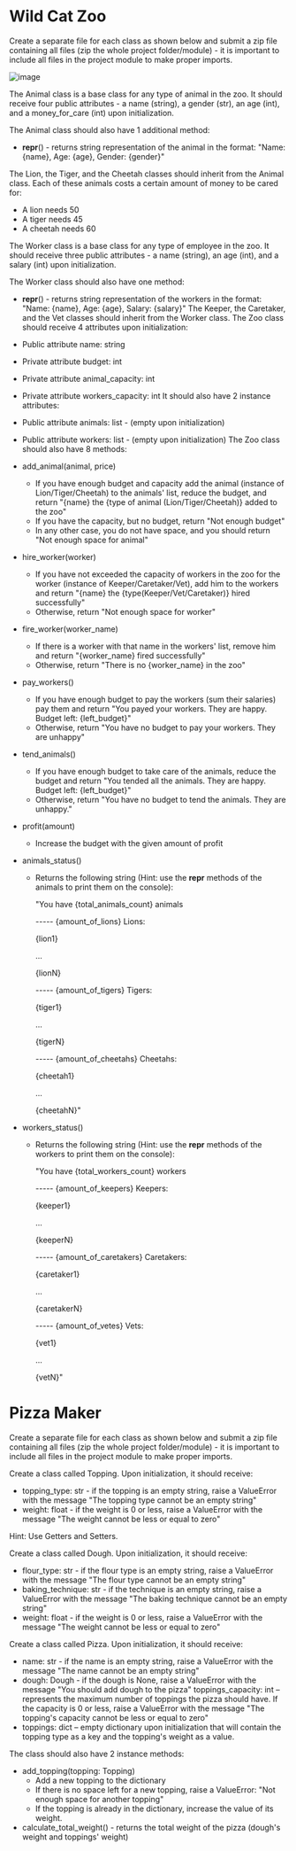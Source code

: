 # Wild Cat Zoo
Create a separate file for each class as shown below and submit a zip file containing all files (zip the whole project folder/module) - it is important to include all files in the project module to make proper imports.

![image](https://user-images.githubusercontent.com/104040753/200065231-87dd47a4-80ff-4219-abf7-e59cc7c1db71.png)

The Animal class is a base class for any type of animal in the zoo. It should receive four public attributes - a name (string), a gender (str), an age (int), and a money_for_care (int) upon initialization.

The Animal class should also have 1 additional method:
- __repr__() - returns string representation of the animal in the format: "Name: {name}, Age: {age}, Gender: {gender}"

The Lion, the Tiger, and the Cheetah classes should inherit from the Animal class. Each of these animals costs a certain amount of money to be cared for:
- A lion needs 50
- A tiger needs 45
- A cheetah needs 60

The Worker class is a base class for any type of employee in the zoo. It should receive three public attributes - a name (string), an age (int), and a salary (int) upon initialization.

The Worker class should also have one method:
- __repr__() - returns string representation of the workers in the format: "Name: {name}, Age: {age}, Salary: {salary}"
The Keeper, the Caretaker, and the Vet classes should inherit from the Worker class.
The Zoo class should receive 4 attributes upon initialization:
- Public attribute name: string
- Private attribute budget: int
- Private attribute animal_capacity: int
- Private attribute workers_capacity: int
It should also have 2 instance attributes:
- Public attribute animals: list - (empty upon initialization)
- Public attribute workers: list - (empty upon initialization)
The Zoo class should also have 8 methods:
- add_animal(animal, price)
    - If you have enough budget and capacity add the animal (instance of Lion/Tiger/Cheetah) to the animals' list, reduce the budget, and return "{name} the {type of animal (Lion/Tiger/Cheetah)} added to the zoo"
    - If you have the capacity, but no budget, return "Not enough budget"
    - In any other case, you do not have space, and you should return "Not enough space for animal"
- hire_worker(worker)
    - If you have not exceeded the capacity of workers in the zoo for the worker (instance of Keeper/Caretaker/Vet), add him to the workers and return "{name} the {type(Keeper/Vet/Caretaker)} hired successfully"
    - Otherwise, return "Not enough space for worker"
- fire_worker(worker_name)
    - If there is a worker with that name in the workers' list, remove him and return "{worker_name} fired successfully"
    - Otherwise, return "There is no {worker_name} in the zoo"
- pay_workers()
    - If you have enough budget to pay the workers (sum their salaries) pay them and return "You payed your workers. They are happy. Budget left: {left_budget}"
    - Otherwise, return "You have no budget to pay your workers. They are unhappy"
- tend_animals()
    - If you have enough budget to take care of the animals, reduce the budget and return "You tended all the animals. They are happy. Budget left: {left_budget}"
    - Otherwise, return "You have no budget to tend the animals. They are unhappy."
- profit(amount)
    - Increase the budget with the given amount of profit
- animals_status()
    - Returns the following string (Hint: use the __repr__ methods of the animals to print them on the console):

        "You have {total_animals_count} animals

        ----- {amount_of_lions} Lions:

        {lion1}

        …
        
        {lionN}
        
        ----- {amount_of_tigers} Tigers:
        
        {tiger1}
        
        …
        
        {tigerN}
        
        ----- {amount_of_cheetahs} Cheetahs:
        
        {cheetah1}
        
        …
        
        {cheetahN}"

- workers_status()
    - Returns the following string (Hint: use the __repr__ methods of the workers to print them on the console):
    
        "You have {total_workers_count} workers
        
        ----- {amount_of_keepers} Keepers:
        
        {keeper1}
        
        …
        
        {keeperN}
        
        ----- {amount_of_caretakers} Caretakers:
        
        {caretaker1}
        
        …
        
        {caretakerN}
        
        ----- {amount_of_vetes} Vets:
        
        {vet1}
        
        …
        
        {vetN}"


# Pizza Maker
Create a separate file for each class as shown below and submit a zip file containing all files (zip the whole project folder/module) - it is important to include all files in the project module to make proper imports.



Create a class called Topping. Upon initialization, it should receive:
- topping_type: str - if the topping is an empty string, raise a ValueError with the message "The topping type cannot be an empty string"
- weight: float - if the weight is 0 or less, raise a ValueError with the message "The weight cannot be less or equal to zero"

Hint: Use Getters and Setters.

Create a class called Dough. Upon initialization, it should receive:
- flour_type: str - if the flour type is an empty string, raise a ValueError with the message "The flour type cannot be an empty string"
- baking_technique: str - if the technique is an empty string, raise a ValueError with the message "The baking technique cannot be an empty string"
- weight: float - if the weight is 0 or less, raise a ValueError with the message "The weight cannot be less or equal to zero"

Create a class called Pizza. Upon initialization, it should receive:
- name: str - if the name is an empty string, raise a ValueError with the message "The name cannot be an empty string"
- dough: Dough - if the dough is None, raise a ValueError with the message "You should add dough to the pizza"
toppings_capacity: int – represents the maximum number of toppings the pizza should have. If the capacity is 0 or less, raise a ValueError with the message "The topping's capacity cannot be less or equal to zero"
- toppings: dict – empty dictionary upon initialization that will contain the topping type as a key and the topping's weight as a value.

The class should also have 2 instance methods:
- add_topping(topping: Topping) 
    - Add a new topping to the dictionary
    - If there is no space left for a new topping, raise a ValueError: "Not enough space for another topping"
    - If the topping is already in the dictionary, increase the value of its weight.
- calculate_total_weight() - returns the total weight of the pizza (dough's weight and toppings' weight)